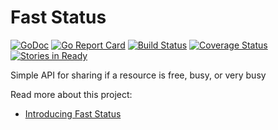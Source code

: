 Fast Status
====

[![GoDoc](https://godoc.org/github.com/lazyengineering/faststatus?status.svg)](https://godoc.org/github.com/lazyengineering/faststatus) [![Go Report Card](https://goreportcard.com/badge/github.com/lazyengineering/faststatus)](https://goreportcard.com/report/github.com/lazyengineering/faststatus) [![Build Status](https://travis-ci.org/lazyengineering/faststatus.svg?branch=master)](https://travis-ci.org/lazyengineering/faststatus) [![Coverage Status](https://coveralls.io/repos/github/lazyengineering/faststatus/badge.svg?branch=master)](https://coveralls.io/github/lazyengineering/faststatus?branch=master)[![Stories in Ready](https://badge.waffle.io/lazyengineering/faststatus.png?label=ready&title=Ready)](https://waffle.io/lazyengineering/faststatus)

Simple API for sharing if a resource is free, busy, or very busy

Read more about this project:

- [Introducing Fast Status](http://jessecarl.github.io/blog/2016/05/19/introducing-fast-status/)
